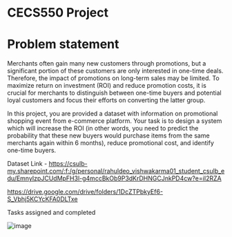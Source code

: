# CECS550 Project
# Problem statement 

Merchants often gain many new customers through promotions, but a significant portion of these customers are only interested in one-time deals. Therefore, the impact of promotions on long-term sales may be limited. To maximize return on investment (ROI) and reduce promotion costs, it is crucial for merchants to distinguish between one-time buyers and potential loyal customers and focus their efforts on converting the latter group.

In this project, you are provided a dataset with information on promotional shopping event from e-commerce platform. Your task is to design a system which will increase the ROI (in other words, you need to predict the probability that these new buyers would purchase items from the same merchants again within 6 months), reduce promotional cost, and identify one-time buyers. 

Dataset Link -
https://csulb-my.sharepoint.com/:f:/g/personal/rahuldeo_vishwakarma01_student_csulb_edu/EmnyIzpJCUdMpFH3l-g4mccBkOb9P3dKrDHNGCJnkPD4cw?e=iI2RZA


https://drive.google.com/drive/folders/1DcZTPbkyEf6-S_Vbhj5KCYcKFA0DLTxe

Tasks assigned and completed

![image](https://user-images.githubusercontent.com/104048277/235589784-92388e15-0289-4950-adb3-00eb37d202f1.png)
